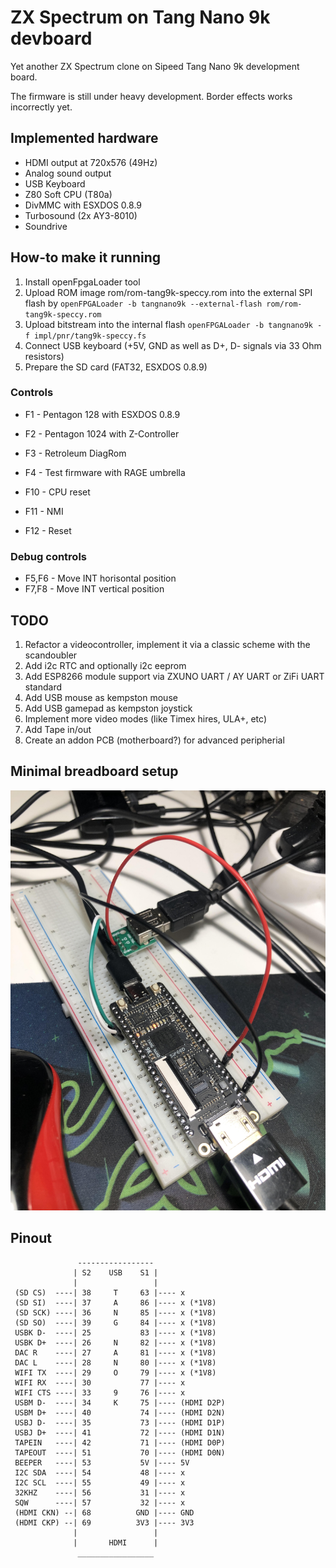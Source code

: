 # ZX Spectrum on Tang Nano 9k devboard

Yet another ZX Spectrum clone on Sipeed Tang Nano 9k development board.

The firmware is still under heavy development. Border effects works incorrectly yet.

## Implemented hardware

- HDMI output at 720x576 (49Hz)
- Analog sound output
- USB Keyboard
- Z80 Soft CPU (T80a)
- DivMMC with ESXDOS 0.8.9
- Turbosound (2x AY3-8010)
- Soundrive

## How-to make it running

1. Install openFpgaLoader tool
2. Upload ROM image rom/rom-tang9k-speccy.rom into the external SPI flash by ```openFPGALoader -b tangnano9k --external-flash rom/rom-tang9k-speccy.rom```
3. Upload bitstream into the internal flash ```openFPGALoader -b tangnano9k -f impl/pnr/tang9k-speccy.fs```
4. Connect USB keyboard (+5V, GND as well as D+, D- signals via 33 Ohm resistors)
5. Prepare the SD card (FAT32, ESXDOS 0.8.9)

### Controls

- F1 - Pentagon 128 with ESXDOS 0.8.9
- F2 - Pentagon 1024 with Z-Controller
- F3 - Retroleum DiagRom
- F4 - Test firmware with RAGE umbrella

- F10 - CPU reset
- F11 - NMI
- F12 - Reset

### Debug controls

- F5,F6 - Move INT horisontal position
- F7,F8 - Move INT vertical position

## TODO
1. Refactor a videocontroller, implement it via a classic scheme with the scandoubler
2. Add i2c RTC and optionally i2c eeprom
3. Add ESP8266 module support via ZXUNO UART / AY UART or ZiFi UART standard
4. Add USB mouse as kempston mouse
5. Add USB gamepad as kempston joystick
6. Implement more video modes (like Timex hires, ULA+, etc)
7. Add Tape in/out
8. Create an addon PCB (motherboard?) for advanced peripherial

## Minimal breadboard setup

![image](https://github.com/andykarpov/tang9k-speccy/raw/master/docs/breadboard.jpg)

## Pinout

```
               -----------------
              | S2    USB    S1 |
              |                 |
 (SD CS)  ----| 38     T     63 |---- x
 (SD SI)  ----| 37     A     86 |---- x (*1V8)
 (SD SCK) ----| 36     N     85 |---- x (*1V8)
 (SD SO)  ----| 39     G     84 |---- x (*1V8)
 USBK D-  ----| 25           83 |---- x (*1V8)
 USBK D+  ----| 26     N     82 |---- x (*1V8)
 DAC R    ----| 27     A     81 |---- x (*1V8)
 DAC L    ----| 28     N     80 |---- x (*1V8)
 WIFI TX  ----| 29     O     79 |---- x (*1V8)
 WIFI RX  ----| 30           77 |---- x
 WIFI CTS ----| 33     9     76 |---- x
 USBM D-  ----| 34     K     75 |---- (HDMI D2P)
 USBM D+  ----| 40           74 |---- (HDMI D2N)
 USBJ D-  ----| 35           73 |---- (HDMI D1P)
 USBJ D+  ----| 41           72 |---- (HDMI D1N)
 TAPEIN   ----| 42           71 |---- (HDMI D0P)
 TAPEOUT  ----| 51           70 |---- (HDMI D0N)
 BEEPER   ----| 53           5V |---- 5V
 I2C SDA  ----| 54           48 |---- x
 I2C SCL  ----| 55           49 |---- x
 32KHZ    ----| 56           31 |---- x
 SQW      ----| 57           32 |---- x
 (HDMI CKN) --| 68          GND |---- GND
 (HDMI CKP) --| 69          3V3 |---- 3V3
              |                 |
              |       HDMI      |
               _________________


```

